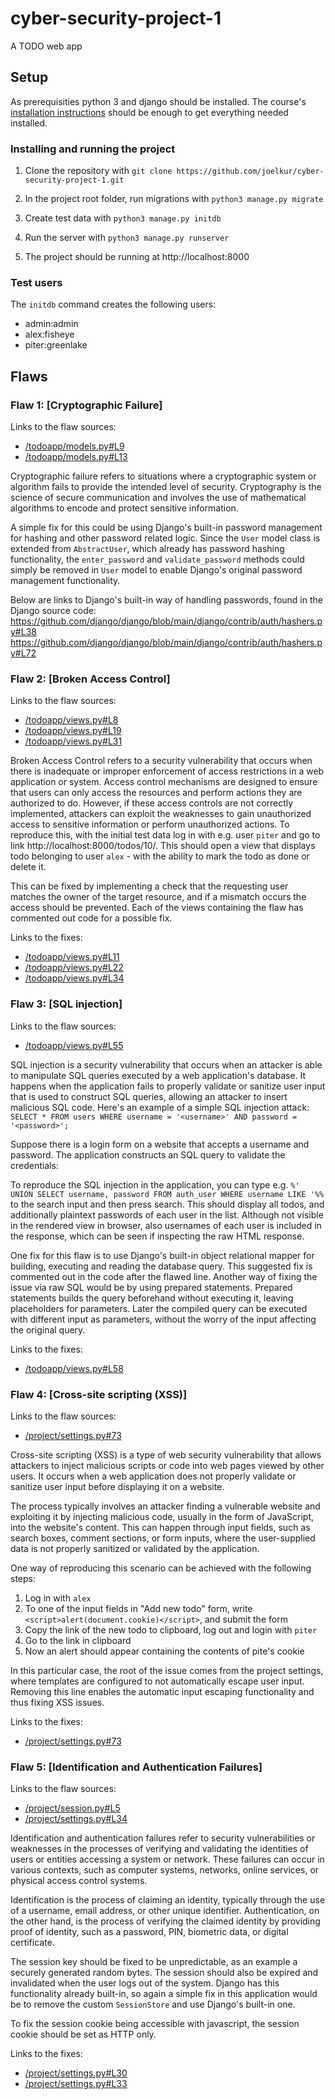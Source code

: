 # cyber-security-project-1

A TODO web app

## Setup

As prerequisities python 3 and django should be installed. The course's [installation instructions](https://cybersecuritybase.mooc.fi/installation-guide) should be enough to get everything needed installed.

### Installing and running the project


1. Clone the repository with `git clone https://github.com/joelkur/cyber-security-project-1.git`


2. In the project root folder, run migrations with `python3 manage.py migrate`
3. Create test data with `python3 manage.py initdb`
4. Run the server with `python3 manage.py runserver`
5. The project should be running at http://localhost:8000

### Test users
The `initdb` command creates the following users:

- admin:admin
- alex:fisheye
- piter:greenlake

## Flaws

### Flaw 1: [Cryptographic Failure]
Links to the flaw sources:
- [/todoapp/models.py#L9](/todoapp/models.py#L9)
- [/todoapp/models.py#L13](/todoapp/models.py#L13)

Cryptographic failure refers to situations where a cryptographic system or algorithm fails to provide the intended level of security. Cryptography is the science of secure communication and involves the use of mathematical algorithms to encode and protect sensitive information.

A simple fix for this could be using Django's built-in password management for hashing and other password related logic. Since the `User` model class is extended from `AbstractUser`, which already has password hashing functionality, the `enter_password` and `validate_password` methods could simply be removed in `User` model to enable Django's original password management functionality.

Below are links to Django's built-in way of handling passwords, found in the Django source code:
https://github.com/django/django/blob/main/django/contrib/auth/hashers.py#L38
https://github.com/django/django/blob/main/django/contrib/auth/hashers.py#L72

### Flaw 2: [Broken Access Control]
Links to the flaw sources:
- [/todoapp/views.py#L8](/todoapp/views.py#L8)
- [/todoapp/views.py#L19](/todoapp/views.py#L19)
- [/todoapp/views.py#L31](/todoapp/views.py#L31)

Broken Access Control refers to a security vulnerability that occurs when there is inadequate or improper enforcement of access restrictions in a web application or system. Access control mechanisms are designed to ensure that users can only access the resources and perform actions they are authorized to do. However, if these access controls are not correctly implemented, attackers can exploit the weaknesses to gain unauthorized access to sensitive information or perform unauthorized actions. To reproduce this, with the initial test data log in with e.g. user `piter` and go to link http://localhost:8000/todos/10/. This should open a view that displays todo belonging to user `alex` - with the ability to mark the todo as done or delete it.

This can be fixed by implementing a check that the requesting user matches the owner of the target resource, and if a mismatch occurs the access should be prevented. Each of the views containing the flaw has commented out code for a possible fix.

Links to the fixes:
- [/todoapp/views.py#L11](/todoapp/views.py#L11)
- [/todoapp/views.py#L22](/todoapp/views.py#L22)
- [/todoapp/views.py#L34](/todoapp/views.py#L34)

### Flaw 3: [SQL injection]
Links to the flaw sources:
- [/todoapp/views.py#L55](/todoapp/views.py#L55)

SQL injection is a security vulnerability that occurs when an attacker is able to manipulate SQL queries executed by a web application's database. It happens when the application fails to properly validate or sanitize user input that is used to construct SQL queries, allowing an attacker to insert malicious SQL code.
Here's an example of a simple SQL injection attack:
`SELECT * FROM users WHERE username = '<username>' AND password = '<password>';`

Suppose there is a login form on a website that accepts a username and password. The application constructs an SQL query to validate the credentials:

To reproduce the SQL injection in the application, you can type e.g. `%' UNION SELECT username, password FROM auth_user WHERE username LIKE '%%` to the search input and then press search. This should display all todos, and additionally plaintext passwords of each user in the list. Although not visible in the rendered view in browser, also usernames of each user is included in the response, which can be seen if inspecting the raw HTML response.

One fix for this flaw is to use Django's built-in object relational mapper for building, executing and reading the database query. This suggested fix is commented out in the code after the flawed line. Another way of fixing the issue via raw SQL would be by using prepared statements. Prepared statements builds the query beforehand without executing it, leaving placeholders for parameters. Later the compiled query can be executed with different input as parameters, without the worry of the input affecting the original query.

Links to the fixes:
- [/todoapp/views.py#L58](/todoapp/views.py#L58)

### Flaw 4: [Cross-site scripting (XSS)]
Links to the flaw sources:
- [/project/settings.py#73](/project/settings.py#L73)

Cross-site scripting (XSS) is a type of web security vulnerability that allows attackers to inject malicious scripts or code into web pages viewed by other users. It occurs when a web application does not properly validate or sanitize user input before displaying it on a website.

The process typically involves an attacker finding a vulnerable website and exploiting it by injecting malicious code, usually in the form of JavaScript, into the website's content. This can happen through input fields, such as search boxes, comment sections, or form inputs, where the user-supplied data is not properly sanitized or validated by the application.

One way of reproducing this scenario can be achieved with the following steps:
1. Log in with `alex`
2. To one of the input fields in "Add new todo" form, write `<script>alert(document.cookie)</script>`, and submit the form
3. Copy the link of the new todo to clipboard, log out and login with `piter`
4. Go to the link in clipboard
5. Now an alert should appear containing the contents of pite's cookie

In this particular case, the root of the issue comes from the project settings, where templates are configured to not automatically escape user input. Removing this line enables the automatic input escaping functionality and thus fixing XSS issues.

Links to the fixes:
- [/project/settings.py#73](/project/settings.py#L73)

### Flaw 5: [Identification and Authentication Failures]
Links to the flaw sources:
- [/project/session.py#L5](/project/session.py#L5)
- [/project/settings.py#L34](/project/settings.py#L34)

Identification and authentication failures refer to security vulnerabilities or weaknesses in the processes of verifying and validating the identities of users or entities accessing a system or network. These failures can occur in various contexts, such as computer systems, networks, online services, or physical access control systems.

Identification is the process of claiming an identity, typically through the use of a username, email address, or other unique identifier. Authentication, on the other hand, is the process of verifying the claimed identity by providing proof of identity, such as a password, PIN, biometric data, or digital certificate.

The session key should be fixed to be unpredictable, as an example a securely generated random bytes. The session should also be expired and invalidated when the user logs out of the system. Django has this functionality already built-in, so again a simple fix in this application would be to remove the custom `SessionStore` and use Django's built-in one.

To fix the session cookie being accessible with javascript, the session cookie should be set as HTTP only.

Links to the fixes:
- [/project/settings.py#L30](/project/settings.py#L30)
- [/project/settings.py#L33](/project/settings.py#L33)
